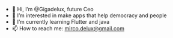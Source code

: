 - 👋 Hi, I’m @Gigadelux, future Ceo
- 👀 I’m interested in make apps that help democracy and people
- 🌱 I’m currently learning Flutter and java
- 📫 How to reach me: mirco.delux@gmail.com

<!---
Gigadelux/Gigadelux is a ✨ special ✨ repository because its `README.md` (this file) appears on your GitHub profile.
You can click the Preview link to take a look at your changes.
--->
